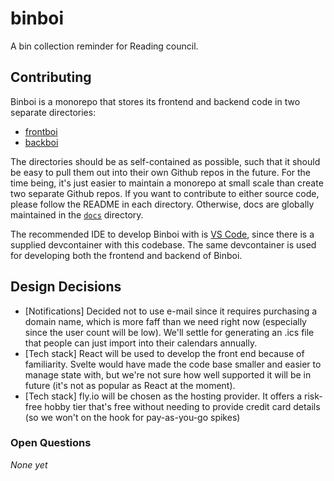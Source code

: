 # binboi

A bin collection reminder for Reading council.

## Contributing

Binboi is a monorepo that stores its frontend and backend code in two separate directories:

* [frontboi](./frontboi/)
* [backboi](./backboi/)

The directories should be as self-contained as possible, such that it should be easy to pull them out into their own Github repos in the future. For the time being, it's just easier to maintain a monorepo at small scale than create two separate Github repos. If you want to contribute to either source code, please follow the README in each directory. Otherwise, docs are globally maintained in the [`docs`](./docs/) directory.

The recommended IDE to develop Binboi with is [VS Code](https://code.visualstudio.com/download), since there is a supplied devcontainer with this codebase. The same devcontainer is used for developing both the frontend and backend of Binboi.

## Design Decisions

* [Notifications] Decided not to use e-mail since it requires purchasing a domain name, which is more faff than we need right now (especially since the user count will be low). We'll settle for generating an .ics file that people can just import into their calendars annually.
* [Tech stack] React will be used to develop the front end because of familiarity. Svelte would have made the code base smaller and easier to manage state with, but we're not sure how well supported it will be in future (it's not as popular as React at the moment).
* [Tech stack] fly.io will be chosen as the hosting provider. It offers a risk-free hobby tier that's free without needing to provide credit card details (so we won't on the hook for pay-as-you-go spikes)

### Open Questions

_None yet_
